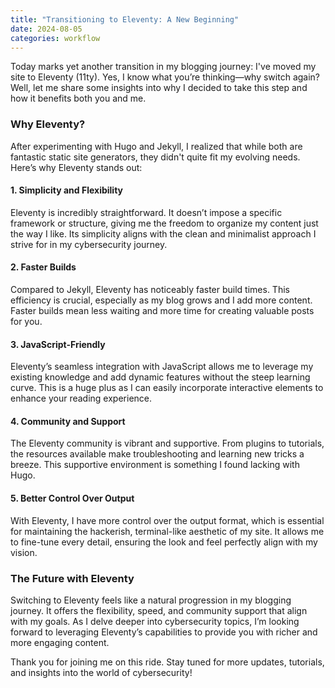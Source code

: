 ```yaml
---
title: "Transitioning to Eleventy: A New Beginning"
date: 2024-08-05
categories: workflow
---
```


Today marks yet another transition in my blogging journey: I've moved my site to Eleventy (11ty). Yes, I know what you’re thinking—why switch again? Well, let me share some insights into why I decided to take this step and how it benefits both you and me.

### Why Eleventy?

After experimenting with Hugo and Jekyll, I realized that while both are fantastic static site generators, they didn't quite fit my evolving needs. Here’s why Eleventy stands out:

#### 1. Simplicity and Flexibility
Eleventy is incredibly straightforward. It doesn’t impose a specific framework or structure, giving me the freedom to organize my content just the way I like. Its simplicity aligns with the clean and minimalist approach I strive for in my cybersecurity journey.

#### 2. Faster Builds
Compared to Jekyll, Eleventy has noticeably faster build times. This efficiency is crucial, especially as my blog grows and I add more content. Faster builds mean less waiting and more time for creating valuable posts for you.

#### 3. JavaScript-Friendly
Eleventy’s seamless integration with JavaScript allows me to leverage my existing knowledge and add dynamic features without the steep learning curve. This is a huge plus as I can easily incorporate interactive elements to enhance your reading experience.

#### 4. Community and Support
The Eleventy community is vibrant and supportive. From plugins to tutorials, the resources available make troubleshooting and learning new tricks a breeze. This supportive environment is something I found lacking with Hugo.

#### 5. Better Control Over Output
With Eleventy, I have more control over the output format, which is essential for maintaining the hackerish, terminal-like aesthetic of my site. It allows me to fine-tune every detail, ensuring the look and feel perfectly align with my vision.

### The Future with Eleventy

Switching to Eleventy feels like a natural progression in my blogging journey. It offers the flexibility, speed, and community support that align with my goals. As I delve deeper into cybersecurity topics, I’m looking forward to leveraging Eleventy’s capabilities to provide you with richer and more engaging content.

Thank you for joining me on this ride. Stay tuned for more updates, tutorials, and insights into the world of cybersecurity!
